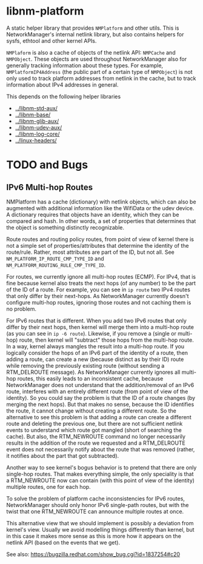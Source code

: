 libnm-platform
==============

A static helper library that provides `NMPlatform` and other utils.
This is NetworkManager's internal netlink library, but also contains
helpers for sysfs, ethtool and other kernel APIs.

`NMPlaform` is also a cache of objects of the netlink API: `NMPCache`
and `NMPObject`. These objects are used throughout NetworkManager
also for generally tracking information about these types. For example,
`NMPlatformIP4Address` (the public part of a certain type of `NMPObject`)
is not only used to track platform addresses from netlink in the cache,
but to track information about IPv4 addresses in general.

This depends on the following helper libraries

  - [../libnm-std-aux/](../libnm-std-aux/)
  - [../libnm-base/](../libnm-base/)
  - [../libnm-glib-aux/](../libnm-glib-aux/)
  - [../libnm-udev-aux/](../libnm-udev-aux/)
  - [../libnm-log-core/](../libnm-log-core/)
  - [../linux-headers/](../linux-headers/)


TODO and Bugs
=============

IPv6 Multi-hop Routes
---------------------

NMPlatform has a cache (dictionary) with netlink objects, which can also be augmented
with additional information like the WifiData or the udev device. A dictionary requires
that objects have an identity, which they can be compared and hash. In other words,
a set of properties that determines that the object is something distinctly recognizable.

Route routes and routing policy routes, from point of view of kernel there is not
a simple set of properties/attributes that determine the identity of the route/rule. Rather,
most attributes are part of the ID, but not all. See `NM_PLATFORM_IP_ROUTE_CMP_TYPE_ID`
and `NM_PLATFORM_ROUTING_RULE_CMP_TYPE_ID`.

For routes, we currently ignore all multi-hop routes (ECMP). For IPv4, that is fine because
kernel also treats the next hops (of any number) to be the part of the ID of a route. For
example, you can see in `ip route` two IPv4 routes that only differ by their next-hops.
As NetworkManager currently doesn't configure multi-hop routes, ignoring those routes and
not caching them is no problem.

For IPv6 routes that is different. When you add two IPv6 routes that only differ by their
next hops, then kernel will merge them into a multi-hop route (as you can see in `ip -6 route`).
Likewise, if you remove a (single or multi-hop) route, then kernel will "subtract" those
hops from the multi-hop route. In a way, kernel always mangles the result into a multi-hop route.
If you logically consider the hops of an IPv6 part of the identity of a route, then adding a route,
can create a new (because distinct as by their ID) route while removing the previously existing route
(without sending a RTM_DELROUTE message). As NetworkManager currently ignores all multi-hop routes,
this easily leads to an inconsistent cache, because NetworkManager does not understand that the
addition/removal of an IPv6 route, interferes with an entirely different route (from point of view of
the identity).
So you could say the problem is that the ID of a route changes (by merging the next hops). But that
makes no sense, because the ID identifies the route, it cannot change without creating a different
route. So the alternative to see this problem is that adding a route can create a different route
and deleting the previous one, but there are not sufficient netlink events to understand which
route got mangled (short of searching the cache). But also, the RTM_NEWROUTE command no longer
necessarily results in the addition of the route we requested and a RTM_DELROUTE event does
not necessarily notify about the route that was removed (rather, it notifies about the part
that got subtracted).

Another way to see kernel's bogus behavior is to pretend that there are only single-hop routes.
That makes everything simple, the only speciality is that a RTM_NEWROUTE now can contain
(with this point of view of the identity) multiple routes, one for each hop.

To solve the problem of platform cache inconsistencies for IPv6 routes, NetworkManager should
only honor IPv6 single-path routes, but with the twist that one RTM_NEWROUTE can announce multiple
routes at once.

This alternative view that we should implement is possibly a deviation from kernel's view.
Usually we avoid modelling things differently than kernel, but in this case it makes more
sense as this is more how it appears on the netlink API (based on the events that we get).

See also: https://bugzilla.redhat.com/show_bug.cgi?id=1837254#c20
